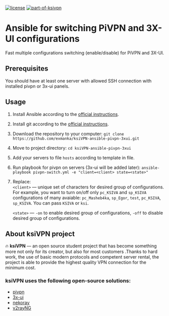 [![license](https://img.shields.io/github/license/exmanka/ksiVPN-ansible-pivpn-3xui?style=flat-square&color=green)](https://github.com/exmanka/ksiVPN-ansible-pivpn-3xui/blob/main/LICENSE)
[![part-of-ksivpn](https://img.shields.io/badge/Part_of-ksiVPN_Project-limegreen?style=flat-square&logo=github&color=blue)](https://github.com/exmanka/ksiVPN-telegram-bot)
# Ansible for switching PiVPN and 3X-UI configurations
Fast multiple configurations switching (enable/disable) for PiVPN and 3X-UI.

## Prerequisites
You should have at least one server with allowed SSH connection with installed pivpn or 3x-ui panels.

## Usage
1. Install Ansible according to the [official instructions](https://docs.ansible.com/ansible/latest/installation_guide/intro_installation.html#pip-install).
2. Install git according to the [official instructions](https://git-scm.com/book/en/v2/Getting-Started-Installing-Git).
3. Download the repository to your computer: `git clone https://github.com/exmanka/ksiVPN-ansible-pivpn-3xui.git`
4. Move to project directory: `cd ksiVPN-ansible-pivpn-3xui`
5. Add your servers to file `hosts` according to template in file.
6. Run playbook for pivpn on servers (3x-ui will be added later): `ansible-playbook pivpn-switch.yml -e "client=<client> state=<state>"`
7. Replace:  
   `<client>` — unique set of characters for desired group of configurations.  
   For example, you want to turn on/off only `pc_KSIVA` and `sp_KSIVA` configurations of many avaiable: `pc_Masheb4ka`, `sp_Egor`, `test`, `pc_KSIVA`, `sp_KSIVA`. You can pass `KSIVA` or `ksi`.
   
   `<state>` — `-on` to enable desired group of configurations, `-off` to disable desired group of configurations.

## About ksiVPN project
🔥 __ksiVPN__ — an open source student project that has become something more not only for its creator, but also for most customers .Thanks to hard work, the use of basic modern protocols and competent server rental, the project is able to provide the highest quality VPN connection for the minimum cost.  
### ksiVPN uses the following open-source solutions:
- [pivpn](https://github.com/pivpn/pivpn)
- [3x-ui](https://github.com/MHSanaei/3x-ui)
- [nekoray](https://github.com/MatsuriDayo/nekoray)
- [v2rayNG](https://github.com/2dust/v2rayNG)
